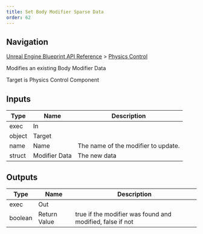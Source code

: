 ```yaml
---
title: Set Body Modifier Sparse Data
order: 62
---
```

## Navigation

[Unreal Engine Blueprint API Reference](https://dev.epicgames.com/documentation/en-us/unreal-engine/BlueprintAPI) > [Physics Control](https://dev.epicgames.com/documentation/en-us/unreal-engine/BlueprintAPI/PhysicsControl)

Modifies an existing Body Modifier Data

Target is Physics Control Component

## Inputs

| Type | Name | Description |
| --- | --- | --- |
| exec | In |  |
| object | Target |  |
| name | Name | The name of the modifier to update. |
| struct | Modifier Data | The new data |

## Outputs

| Type | Name | Description |
| --- | --- | --- |
| exec | Out |  |
| boolean | Return Value | true if the modifier was found and modified, false if not |
